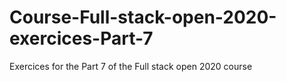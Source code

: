 # Course-Full-stack-open-2020-exercices-Part-7
Exercices for the Part 7 of the Full stack open 2020 course
